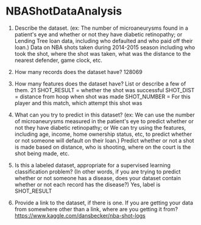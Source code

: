 # NBAShotDataAnalysis



1. Describe the dataset. (ex: The number of microaneurysms found in a patient's eye and whether or not they have diabetic retinopathy; or Lending Tree loan data, including who defaulted and who paid off their loan.)
Data on NBA shots taken during 2014-2015 season including who took the shot, where the shot was taken, what was the distance to the nearest defender, game clock, etc.
 
2. How many records does the dataset have?
128069
 
3. How many features does the dataset have? List or describe a few of them.
21
SHOT_RESULT = whether the shot was successful
SHOT_DIST = distance from hoop when shot was made
SHOT_NUMBER = For this player and this match, which attempt this shot was
 
4. What can you try to predict in this dataset? (ex: We can use the number of microaneurysms measured in the patient's eye to predict whether or not they have diabetic retinopathy; or We can try using the features, including age, income, home ownership status, etc, to predict whether or not someone will default on their loan.)
Predict whether or not a shot is made based on distance, who is shooting, where on the court is the shot being made, etc.
 
5. Is this a labeled dataset, appropriate for a supervised learning classification problem? (In other words, if you are trying to predict whether or not someone has a disease, does your dataset contain whether or not each record has the disease?)
Yes, label is SHOT_RESULT
 
6. Provide a link to the dataset, if there is one. If you are getting your data from somewhere other than a link, where are you getting it from?
https://www.kaggle.com/dansbecker/nba-shot-logs 

